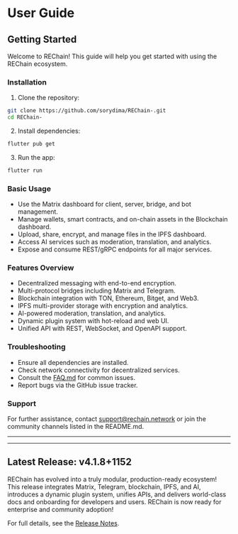 # User Guide

## Getting Started

Welcome to REChain! This guide will help you get started with using the REChain ecosystem.

### Installation

1. Clone the repository:
```bash
git clone https://github.com/sorydima/REChain-.git
cd REChain-
```

2. Install dependencies:
```bash
flutter pub get
```

3. Run the app:
```bash
flutter run
```

### Basic Usage

- Use the Matrix dashboard for client, server, bridge, and bot management.
- Manage wallets, smart contracts, and on-chain assets in the Blockchain dashboard.
- Upload, share, encrypt, and manage files in the IPFS dashboard.
- Access AI services such as moderation, translation, and analytics.
- Expose and consume REST/gRPC endpoints for all major services.

### Features Overview

- Decentralized messaging with end-to-end encryption.
- Multi-protocol bridges including Matrix and Telegram.
- Blockchain integration with TON, Ethereum, Bitget, and Web3.
- IPFS multi-provider storage with encryption and analytics.
- AI-powered moderation, translation, and analytics.
- Dynamic plugin system with hot-reload and web UI.
- Unified API with REST, WebSocket, and OpenAPI support.

### Troubleshooting

- Ensure all dependencies are installed.
- Check network connectivity for decentralized services.
- Consult the [FAQ.md](FAQ.md) for common issues.
- Report bugs via the GitHub issue tracker.

### Support

For further assistance, contact support@rechain.network or join the community channels listed in the README.md.

---

---

## Latest Release: v4.1.8+1152

REChain has evolved into a truly modular, production-ready ecosystem! This release integrates Matrix, Telegram, blockchain, IPFS, and AI, introduces a dynamic plugin system, unifies APIs, and delivers world-class docs and onboarding for developers and users. REChain is now ready for enterprise and community adoption!

For full details, see the [Release Notes](RELEASE_NOTES.md).
